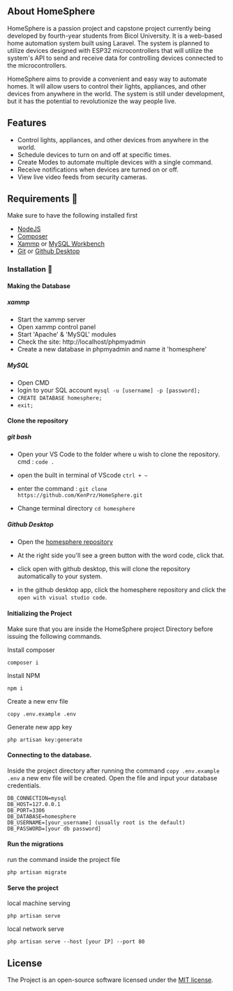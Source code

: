 ## About HomeSphere

HomeSphere is a passion project and capstone project currently being developed by fourth-year students from Bicol University. It is a web-based home automation system built using Laravel. The system is planned to utilize devices designed with ESP32 microcontrollers that will utilize the system's API to send and receive data for controlling devices connected to the microcontrollers.

HomeSphere aims to provide a convenient and easy way to automate homes. It will allow users to control their lights, appliances, and other devices from anywhere in the world. The system is still under development, but it has the potential to revolutionize the way people live.

## Features

+ Control lights, appliances, and other devices from anywhere in the world.
+ Schedule devices to turn on and off at specific times.
+ Create Modes to automate multiple devices with a single command.
+ Receive notifications when devices are turned on or off.
+ View live video feeds from security cameras.

## Requirements 📒
Make sure to have the following installed first
+ [NodeJS](https://nodejs.org/en)
+ [Composer](https://getcomposer.org/)
+ [Xammp](https://www.apachefriends.org/) or [MySQL Workbench](https://www.mysql.com/products/workbench/)
+ [Git](https://git-scm.com/) or [Github Desktop](https://desktop.github.com/)

### Installation 🔧

#### Making the Database 

##### xammp
+ Start the xammp server
+ Open xammp control panel
+ Start 'Apache' & 'MySQL' modules
+ Check the site: http://localhost/phpmyadmin
+ Create a new database in phpmyadmin and name it 'homesphere'

##### MySQL

+ Open CMD
+ login to your SQL account ``mysql -u [username] -p [password];``
+ ``CREATE DATABASE homesphere;``
+ ``exit;``

#### Clone the repository

##### git bash
+ Open your VS Code to the folder where u wish to clone the repository. 
cmd : ``code .``

+ open the built in terminal of VScode ``ctrl + ~``
+ enter the command : ``git clone https://github.com/KenPrz/HomeSphere.git ``
+ Change terminal directory `` cd homesphere ``

##### Github Desktop
+ Open the [homesphere repository](https://github.com/KenPrz/HomeSphere)
+ At the right side you'll see a green button with the word code, click that.
+ click open with github desktop, this will clone the repository automatically to your system.

+ in the github desktop app, click the homesphere repository and click the `open with visual studio code`.

#### Initializing the Project

Make sure that you are inside the HomeSphere project Directory before issuing the following commands.


Install composer 
```
composer i
```
Install NPM
```
npm i
```
Create a new env file
```
copy .env.example .env
```
Generate new app key
```
php artisan key:generate
```
#### Connecting to the database.
Inside the project directory after running the command ``copy .env.example .env`` a new env file will be created. Open the file and input your database credentials. 

```
DB_CONNECTION=mysql
DB_HOST=127.0.0.1
DB_PORT=3306
DB_DATABASE=homesphere
DB_USERNAME=[your_username] (usually root is the default)
DB_PASSWORD=[your db password]
```
#### Run the migrations
run the command inside the project file
```
php artisan migrate
```
#### Serve the project

local machine serving
```
php artisan serve
```
local network serve

```
php artisan serve --host [your IP] --port 80
```

## License

The Project is an open-source software licensed under the [MIT license](https://opensource.org/licenses/MIT).
